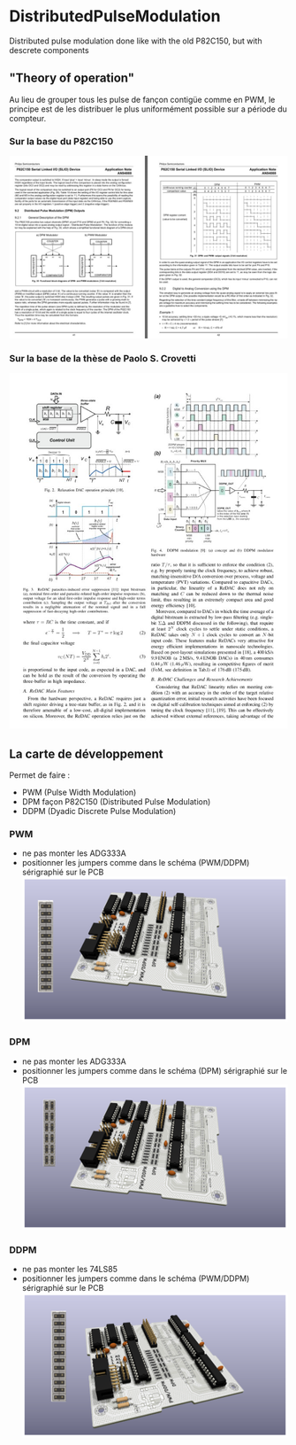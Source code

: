 # DistributedPulseModulation

Distributed pulse modulation done like with the old P82C150, but with descrete components

## "Theory of operation"

Au lieu de grouper tous les pulse de fançon contigüe comme en PWM, le principe est de les distribuer le plus uniformément possible sur a période du compteur.

### Sur la base du P82C150
![DDPM-P82C150](./img/DDPM-P82C150.jpg)

### Sur la base de la thèse de Paolo S. Crovetti
![DDPM-SPDT-4bits-pattern](./img/DDPM-SPDT-4bits-pattern.jpg)


## La carte de développement

Permet de faire :
- PWM (Pulse Width Modulation)
- DPM façon P82C150 (Distributed Pulse Modulation)
- DDPM (Dyadic Discrete Pulse Modulation)

### PWM

- ne pas monter les ADG333A
- positionner les jumpers comme dans le schéma (PWM/DDPM) sérigraphié sur le PCB
![P82C150_PWM](./img/P82C150_PWM.png)

### DPM

- ne pas monter les ADG333A
- positionner les jumpers comme dans le schéma (DPM) sérigraphié sur le PCB
![P82C150_DPM](./img/P82C150_DPM.png)

### DDPM

- ne pas monter les 74LS85
- positionner les jumpers comme dans le schéma (PWM/DDPM) sérigraphié sur le PCB
![Dyadic_Discret_Pulse_Modulation](./img/Dyadic_Discret_Pulse_Modulation.png)